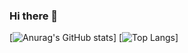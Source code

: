 ### Hi there 👋

[![Anurag's GitHub stats](https://github-readme-stats.vercel.app/api?username=hdinson)] 
[![Top Langs](https://github-readme-stats.vercel.app/api/top-langs/?username=hdinson&layout=compact&hide=HTML)] 
